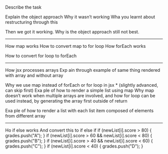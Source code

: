 Describe the task

Explain the object approach
Why it wasn’t working
Wha you learnt about restructuring through this

Then we got it working. Why is the object approach still not best.

---

How map works
How to convert map to for loop
How forEach works

How to convert for loop to forEach

---

How jsx processes arrays
Exp ain through example of same thing rendered with array and without array

Why we use map instead of forEach or for loop in jsx \* (slightly advanced, can skip first)
Exa ple of how to render a simple list using map
Why map doesn’t work when multiple arrays are involved, and how for loop can be used instead, by generating the array first outside of return

Exa ple of how to render a list with each list item composed of elements from different array

---

Ho if else works
And convert this to if else if
if (newList[i].score > 80) {
grades.push("A");
}
if (newList[i].score > 60 && newList[i].score < 80) {
grades.push("B");
}
if (newList[i].score > 40 && newList[i].score < 60) {
grades.push("C");
}
if (newList[i].score < 40) {
grades.push("D");
}
